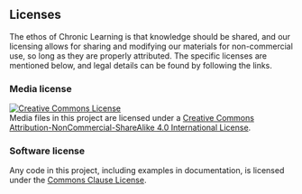 ## Licenses
The ethos of Chronic Learning is that knowledge should be shared, and our licensing allows for sharing and modifying our materials for non-commercial use, so long as they are properly attributed. The specific licenses are mentioned below, and legal details can be found by following the links.

### Media license
<a rel="license" href="http://creativecommons.org/licenses/by-nc-sa/4.0/"><img alt="Creative Commons License" style="border-width:0" src="https://i.creativecommons.org/l/by-nc-sa/4.0/88x31.png" /></a><br />Media files in this project are licensed under a <a rel="license" href="http://creativecommons.org/licenses/by-nc-sa/4.0/">Creative Commons Attribution-NonCommercial-ShareAlike 4.0 International License</a>.

### Software license
Any code in this project, including examples in documentation, is licensed under the [Commons Clause License](https://commonsclause.com/).
